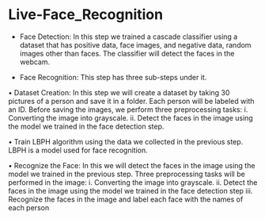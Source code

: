# Live-Face_Recognition


- Face Detection:
In this step we trained a cascade classifier using a dataset that has positive data, face images, and negative data, random images other than faces. The classifier will detect the faces in the webcam.

- Face Recognition:
This step has three sub-steps under it.

•	Dataset Creation:
In this step we will create a dataset by taking 30 pictures of a person and save it in a folder. Each person will be labeled with an ID. Before saving the images, we perform three preprocessing tasks:
i. Converting the image into grayscale.
ii. Detect the faces in the image using the model we trained in the face detection step.

•	Train LBPH algorithm using the data we collected in the previous step. LBPH is a model used for face recognition.


•	Recognize the Face:
In this we will detect the faces in the image using the model we trained in the previous step. Three preprocessing tasks will be performed in the image:
i. Converting the image into grayscale.
ii. Detect the faces in the image using the model we trained in the face detection step
iii. Recognize the faces in the image and label each face with the names of each person
